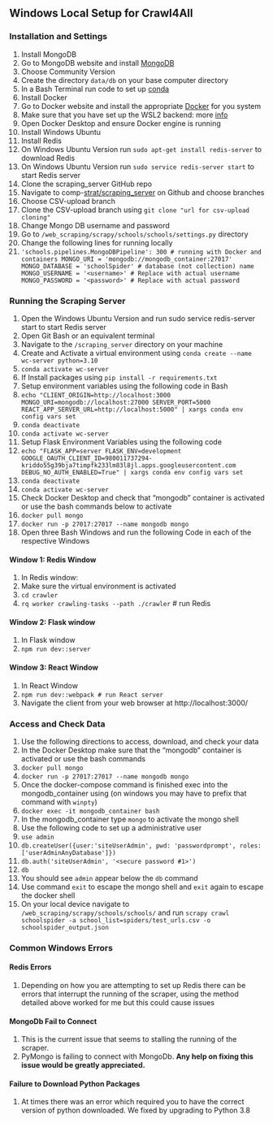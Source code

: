## Windows Local Setup for Crawl4All

### Installation and Settings
1.  Install MongoDB
2.  Go to MongoDB website and install [MongoDB](https://docs.mongodb.com/manual/installation/)
3.  Choose Community Version
4.  Create the directory `data/db` on your base computer directory
5.  In a Bash Terminal run code to set up [conda](https://docs.anaconda.com/anaconda-repository/admin-guide/install/config/config-mongodb-authentication/)
6.  Install Docker
7.  Go to Docker website and install the appropriate [Docker](https://docs.docker.com/desktop/windows/install/) for you system
8.  Make sure that you have set up the WSL2 backend: more [info](https://docs.docker.com/desktop/windows/wsl/)
9.  Open Docker Desktop and ensure Docker engine is running
10.  Install Windows Ubuntu 
11.  Install Redis
12.  On Windows Ubuntu Version run `sudo apt-get install redis-server` to download Redis
13.  On Windows Ubuntu Version run `sudo service redis-server start` to start Redis server
14.  Clone the scraping_server GitHub repo
15.  Navigate to comp-[strat/scraping_server](https://github.com/comp-strat/scraping_server) on Github and choose branches
16.  Choose CSV-upload branch
17.  Clone the CSV-upload branch using `git clone "url for csv-upload cloning"`
18.  Change Mongo DB username and password
19.  Go to `/web_scraping/scrapy/schools/schools/settings.py` directory
20.  Change the following lines for running locally
21.  `'schools.pipelines.MongoDBPipeline': 300 # running with Docker and containers MONGO_URI = 'mongodb://mongodb_container:27017' MONGO_DATABASE = 'schoolSpider' # database (not collection) name MONGO_USERNAME = '<username>' # Replace with actual username MONGO_PASSWORD = '<password>' # Replace with actual password`

### Running the Scraping Server
1.  Open the Windows Ubuntu Version and run sudo service redis-server start to start Redis server
2.  Open Git Bash or an equivalent terminal
3.  Navigate to the `/scraping_server` directory on your machine
4.  Create and Activate a virtual environment using `conda create --name wc-server python=3.10`
5.  `conda activate wc-server`
6.  If Install packages using `pip install -r requirements.txt`
7.  Setup environment variables using the following code in Bash
8.  `echo "CLIENT_ORIGIN=http://localhost:3000 MONGO_URI=mongodb://localhost:27000 SERVER_PORT=5000 REACT_APP_SERVER_URL=http://localhost:5000" | xargs conda env config vars set`
9.  `conda deactivate`
10. `conda activate wc-server`
11.  Setup Flask Environment Variables using the following code
12.  `echo "FLASK_APP=server FLASK_ENV=development GOOGLE_OAUTH_CLIENT_ID=980011737294-kriddo55g39bja7timpfk233lm83l8jl.apps.googleusercontent.com DEBUG_NO_AUTH_ENABLED=True" | xargs conda env config vars set`
13.  `conda deactivate`
14.  `conda activate wc-server`
15.  Check Docker Desktop and check that “mongodb” container is activated or use the bash commands below to activate
16. `docker pull mongo`
17.  `docker run -p 27017:27017 --name mongodb mongo`
18.  Open three Bash Windows and run the following Code in each of the respective Windows
#### Window 1: Redis Window
1.  In Redis window:
2. Make sure the virtual environment is activated
3.  `cd crawler`
4.  `rq worker crawling-tasks --path ./crawler` # run Redis
#### Window 2: Flask window
1. In Flask window
2.  `npm run dev::server`
#### Window 3: React Window
1. In React Window
2.  `npm run dev::webpack # run React server`
3.  Navigate the client from your web browser at http://localhost:3000/

### Access and Check Data
1. Use the following directions to access, download, and check your data
2.  In the Docker Desktop make sure that the “mongodb” container is activated or use the bash commands
3.  `docker pull mongo`
4.  `docker run -p 27017:27017 --name mongodb mongo`
5.  Once the docker-compose command is finished exec into the mongodb_container using (on windows you may have to prefix that command with `winpty`)  
6. `docker exec -it mongodb_container bash`
7.  In the mongodb_container type `mongo` to activate the mongo shell
8.  Use the following code to set up a administrative user
9.  `use admin`
10.  `db.createUser({user:'siteUserAdmin', pwd: 'passwordprompt', roles:['userAdminAnyDatabase']})`
11.  `db.auth('siteUserAdmin', '<secure password #1>')`
12.  `db`
13.  You should see `admin` appear below the `db` command
14.  Use command `exit` to escape the mongo shell and `exit` again to escape the docker shell
15.  On your local device navigate to `/web_scraping/scrapy/schools/schools/` and run  `scrapy crawl schoolspider -a school_list=spiders/test_urls.csv -o schoolspider_output.json`
    
### Common Windows Errors
#### Redis Errors
1.  Depending on how you are attempting to set up Redis there can be errors that interrupt the running of the scraper, using the method detailed above worked for me but this could cause issues
   
#### MongoDb Fail to Connect
1.  This is the current issue that seems to stalling the running of the scraper.
2. PyMongo is failing to connect with MongoDb. **Any help on fixing this issue would be greatly appreciated.**

#### Failure to Download Python Packages
1. At times there was an error which required you to have the correct version of python downloaded.  We fixed by upgrading to Python 3.8
